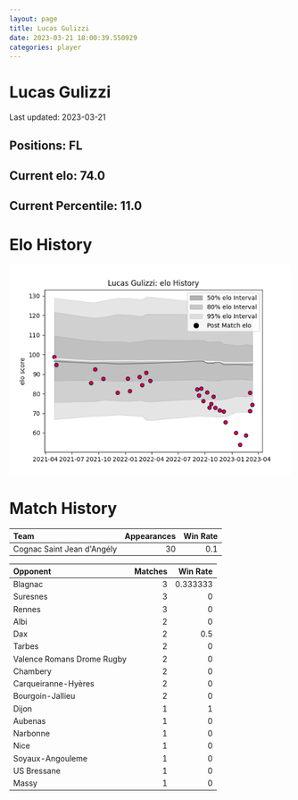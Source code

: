 ```yaml
---  
layout: page  
title: Lucas Gulizzi  
date: 2023-03-21 18:00:39.550929  
categories: player  
---
```

# Lucas Gulizzi


Last updated: 2023-03-21
## Positions: FL

## Current elo: 74.0

## Current Percentile: 11.0

# Elo History


![elo history](history_LucasGulizzi.png)
# Match History


| Team                       |   Appearances |   Win Rate |
|:---------------------------|--------------:|-----------:|
| Cognac Saint Jean d'Angély |            30 |        0.1 |

| Opponent                   |   Matches |   Win Rate |
|:---------------------------|----------:|-----------:|
| Blagnac                    |         3 |   0.333333 |
| Suresnes                   |         3 |   0        |
| Rennes                     |         3 |   0        |
| Albi                       |         2 |   0        |
| Dax                        |         2 |   0.5      |
| Tarbes                     |         2 |   0        |
| Valence Romans Drome Rugby |         2 |   0        |
| Chambery                   |         2 |   0        |
| Carqueiranne-Hyères        |         2 |   0        |
| Bourgoin-Jallieu           |         2 |   0        |
| Dijon                      |         1 |   1        |
| Aubenas                    |         1 |   0        |
| Narbonne                   |         1 |   0        |
| Nice                       |         1 |   0        |
| Soyaux-Angouleme           |         1 |   0        |
| US Bressane                |         1 |   0        |
| Massy                      |         1 |   0        |